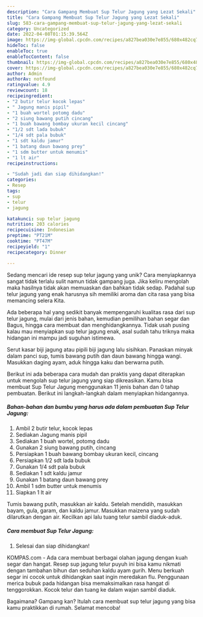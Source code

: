 ```yaml
---
description: "Cara Gampang Membuat Sup Telur Jagung yang Lezat Sekali"
title: "Cara Gampang Membuat Sup Telur Jagung yang Lezat Sekali"
slug: 583-cara-gampang-membuat-sup-telur-jagung-yang-lezat-sekali
category: Uncategorized
date: 2022-04-08T01:15:39.564Z
image: https://img-global.cpcdn.com/recipes/a827bea030e7e855/680x482cq70/sup-telur-jagung-foto-resep-utama.jpg
hideToc: false
enableToc: true
enableTocContent: false
thumbnail: https://img-global.cpcdn.com/recipes/a827bea030e7e855/680x482cq70/sup-telur-jagung-foto-resep-utama.jpg
cover: https://img-global.cpcdn.com/recipes/a827bea030e7e855/680x482cq70/sup-telur-jagung-foto-resep-utama.jpg
author: Admin
authorAv: notfound
ratingvalue: 4.9
reviewcount: 18
recipeingredient:
- "2 butir telur kocok lepas"
- " Jagung manis pipil"
- "1 buah wortel potomg dadu"
- "2 siung bawang putih cincang"
- "1 buah bawang bombay ukuran kecil cincang"
- "1/2 sdt lada bubuk"
- "1/4 sdt pala bubuk"
- "1 sdt kaldu jamur"
- "1 batang daun bawang prey"
- "1 sdm butter untuk menumis"
- "1 lt air"
recipeinstructions:

- "Sudah jadi dan siap dihidangkan!"
categories:
- Resep
tags:
- sup
- telur
- jagung

katakunci: sup telur jagung 
nutrition: 203 calories
recipecuisine: Indonesian
preptime: "PT21M"
cooktime: "PT47M"
recipeyield: "1"
recipecategory: Dinner

---
```





Sedang mencari ide resep sup telur jagung yang unik? Cara menyiapkannya sangat tidak terlalu sulit namun tidak gampang juga. Jika keliru mengolah maka hasilnya tidak akan memuaskan dan bahkan tidak sedap. Padahal sup telur jagung yang enak harusnya sih memiliki aroma dan cita rasa yang bisa memancing selera Kita.





Ada beberapa hal yang sedikit banyak mempengaruhi kualitas rasa dari sup telur jagung, mulai dari jenis bahan, kemudian pemilihan bahan segar dan Bagus, hingga cara membuat dan menghidangkannya. Tidak usah pusing kalau mau menyiapkan sup telur jagung enak,      asal sudah tahu triknya maka hidangan ini mampu jadi suguhan istimewa.














Serut kasar biji jagung atau pipili biji jagung lalu sisihkan. Panaskan minyak dalam panci sup, tumis bawang putih dan daun bawang hingga wangi. Masukkan daging ayam, aduk hingga kaku dan berwarna putih.






Berikut ini ada beberapa cara mudah dan praktis yang dapat diterapkan untuk mengolah sup telur jagung yang siap dikreasikan. Kamu bisa membuat Sup Telur Jagung menggunakan 11 jenis bahan dan 0 tahap pembuatan. Berikut ini langkah-langkah dalam menyiapkan hidangannya.

<!--inarticleads1-->

##### Bahan-bahan dan bumbu yang harus ada dalam pembuatan Sup Telur Jagung:

1. Ambil 2 butir telur, kocok lepas
1. Sediakan  Jagung manis pipil
1. Sediakan 1 buah wortel, potomg dadu
1. Gunakan 2 siung bawang putih, cincang
1. Persiapkan 1 buah bawang bombay ukuran kecil, cincang
1. Persiapkan 1/2 sdt lada bubuk
1. Gunakan 1/4 sdt pala bubuk
1. Sediakan 1 sdt kaldu jamur
1. Gunakan 1 batang daun bawang prey
1. Ambil 1 sdm butter untuk menumis
1. Siapkan 1 lt air


Tumis bawang putih, masukkan air kaldu. Setelah mendidih, masukkan bayam, gula, garam, dan kaldu jamur. Masukkan maizena yang sudah dilarutkan dengan air. Kecilkan api lalu tuang telur sambil diaduk-aduk. 

<!--inarticleads2-->

##### Cara membuat Sup Telur Jagung:


1. Selesai dan siap dihidangkan!

KOMPAS.com - Ada cara membuat berbagai olahan jagung dengan kuah segar dan hangat. Resep sup jagung telur puyuh ini bisa kamu nikmati dengan tambahan bihun dan seduhan kaldu ayam gurih. Menu berkuah segar ini cocok untuk dihidangkan saat ingin meredakan flu. Penggunaan merica bubuk pada hidangan bisa memaksimalkan rasa hangat di tenggorokkan. Kocok telur dan tuang ke dalam wajan sambil diaduk. 

Bagaimana? Gampang kan? Itulah cara membuat sup telur jagung yang bisa kamu praktikkan di rumah. Selamat mencoba!
